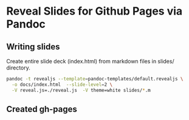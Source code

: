 # Reveal Slides for Github Pages via Pandoc

## Writing slides

Create entire slide deck (index.html) from markdown files in slides/ directory.
```sh
pandoc -t revealjs --template=pandoc-templates/default.revealjs \
  -o docs/index.html  --slide-level=2 \
  -V reveal.js=./reveal.js  -V theme=white slides/*.m
```

## Created gh-pages


